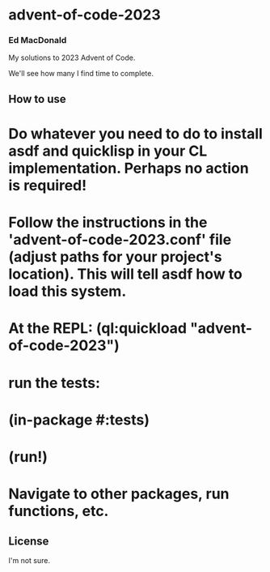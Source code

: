 # advent-of-code-2023
### Ed MacDonald

My solutions to 2023 Advent of Code.

We'll see how many I find time to complete.

## How to use

# Do whatever you need to do to install asdf and quicklisp in your CL implementation. Perhaps no action is required!
# Follow the instructions in the 'advent-of-code-2023.conf' file (adjust paths for your project's location). This will tell asdf how to load this system.
# At the REPL: (ql:quickload "advent-of-code-2023")
# run the tests:
  # (in-package #:tests)
  # (run!)
# Navigate to other packages, run functions, etc.

## License

I'm not sure.

